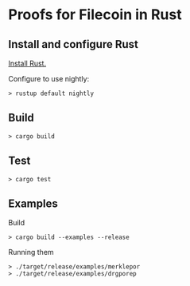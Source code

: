 # Proofs for Filecoin in Rust

## Install and configure Rust

[Install Rust.](https://www.rust-lang.org/en-US/install.html)

Configure to use nightly:

```
> rustup default nightly
```

## Build

```
> cargo build
```

## Test

```
> cargo test
```


## Examples

Build

```
> cargo build --examples --release
```

Running them

```
> ./target/release/examples/merklepor
> ./target/release/examples/drgporep
```
